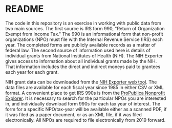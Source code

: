 # README

The code in this repository is an exercise in working with public data from two main sources. The first source is IRS form 990, "Return of Organization Exempt from Income Tax." The 990 is an informational form that non-profit organizations (NPO) must file with the Internal Revenue Service (IRS) each year. The completed forms are publicly available records as a matter of federal law. The second source of information used here is details of individual grants from National Institutes of Health (NIH). The NIH Exporter gives access to information about all individual grants made by the NIH. That information includes the direct and indirect moneys paid to grantees each year for each grant. 

NIH grant data can be downloaded from the [NIH Exporter web tool](https://exporter.nih.gov/). The data files are available for each fiscal year since 1985 in either CSV or XML format. A convenient place to get IRS 990s is from the [ProPublica Nonprofit Explorer](https://projects.propublica.org/nonprofits/). It is necessary to search for the particular NPOs you are interested in, and individually download form 990s for each tax year of interest. The form for a specific NPO/tax-year will be available either as a scanned PDF, if it was filed as a paper document, or as an XML file, if it was filed electronically. All NPOs are required to file electronically from 2019 forward. 
